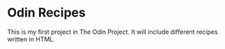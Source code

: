 # Odin Recipes
This is my first project in The Odin Project. It will include different recipes written in HTML.

